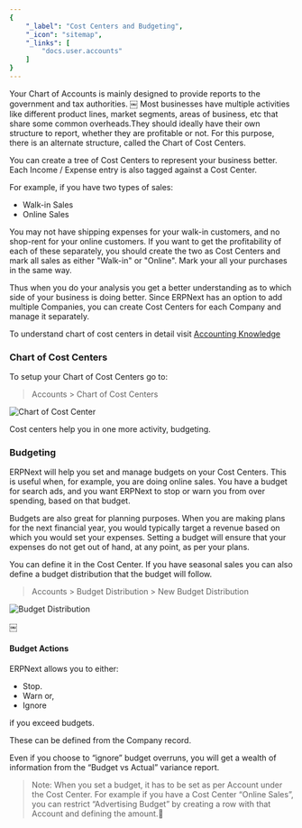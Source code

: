 ```yaml
---
{
	"_label": "Cost Centers and Budgeting",
	"_icon": "sitemap",
	"_links": [
		"docs.user.accounts"
	]
}
---
```


Your Chart of Accounts is mainly designed to provide reports to the government and tax authorities.
￼
Most businesses have multiple activities like different product lines, market segments, areas of business, etc that share some common overheads.They should ideally have their own structure to report, whether they are profitable or not. For this purpose, there is an alternate structure, called the Chart of Cost Centers.

You can create a tree of Cost Centers to represent your business better. Each Income / Expense entry is also tagged against a Cost Center. 

For example, if you have two types of sales:

- Walk-in Sales
- Online Sales

You may not have shipping expenses for your walk-in customers, and no shop-rent for your online customers. If you want to get the profitability of each of these separately, you should create the two as Cost Centers and mark all sales as either "Walk-in" or "Online". Mark your all your purchases in the same way.

Thus when you do your analysis you get a better understanding as to which side of your business is doing better. Since ERPNext has an option to add multiple Companies, you can create Cost Centers for each Company and manage it separately.

To understand chart of cost centers in detail visit [Accounting Knowledge](docs.user.knowledge.accounting.html)


### Chart of Cost Centers

To setup your Chart of Cost Centers go to:

> Accounts > Chart of Cost Centers


![Chart of Cost Center](img/chart-of-cost-centers.png)


Cost centers help you in one more activity, budgeting.

### Budgeting

ERPNext will help you set and manage budgets on your Cost Centers. This is useful when, for example, you are doing online sales. You have a budget for search ads, and you want ERPNext to stop or warn you from over spending, based on that budget. 

Budgets are also great for planning purposes. When you are making plans for the next financial year, you would typically target a revenue based on which you would set your expenses. Setting a budget will ensure that your expenses do not get out of hand, at any point, as per your plans.

You can define it in the Cost Center. If you have seasonal sales you can also define a budget distribution that the budget will follow.

> Accounts > Budget Distribution > New Budget Distribution


![Budget Distribution](img/budgeting.png)



￼
#### Budget Actions

ERPNext allows you to either:

- Stop.
- Warn or, 
- Ignore 

if you exceed budgets. 

These can be defined from the Company record.

Even if you choose to “ignore” budget overruns, you will get a wealth of information from the “Budget vs Actual” variance report.

> Note: When you set a budget, it has to be set as per Account under the Cost Center. For example if you have a Cost Center “Online Sales”, you can restrict “Advertising Budget” by creating a row with that Account and defining the amount.